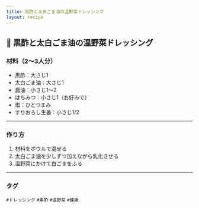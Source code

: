 ```yaml
---
title: 黒酢と太白ごま油の温野菜ドレッシング
layout: recipe
---
```


## 🥗 黒酢と太白ごま油の温野菜ドレッシング

### 材料（2〜3人分）
- 黒酢：大さじ1
- 太白ごま油：大さじ1
- 醤油：小さじ1〜2
- はちみつ：小さじ1（お好みで）
- 塩：ひとつまみ
- すりおろし生姜：小さじ1/2

---

### 作り方
1. 材料をボウルで混ぜる
2. 太白ごま油を少しずつ加えながら乳化させる
3. 温野菜にかけて白ごまをふる

---

### タグ
`#ドレッシング` `#黒酢` `#温野菜` `#健康`
